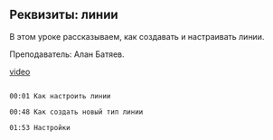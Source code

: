 ## Реквизиты: линии

В этом уроке рассказываем, как создавать и настраивать линии. 

Преподаватель: Алан Батяев. 

[video](https://player.softculture.cc/embed/online/ARC/ARC_59.21.12_L4-4_Lines)

```chapters

00:01 Как настроить линии

00:48 Как создать новый тип линии

01:53 Настройки

```